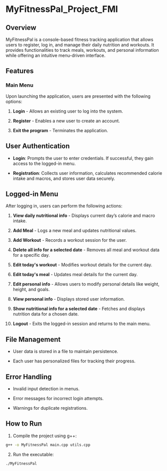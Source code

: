 # MyFitnessPal_Project_FMI

## Overview

MyFitnessPal is a console-based fitness tracking application that allows users to register, log in, and manage their daily nutrition and workouts. It provides functionalities to track meals, workouts, and personal information while offering an intuitive menu-driven interface.

## Features

### Main Menu

Upon launching the application, users are presented with the following options:

1. **Login** - Allows an existing user to log into the system.

2. **Register** - Enables a new user to create an account.

3. **Exit the program** - Terminates the application.

## User Authentication

* **Login**: Prompts the user to enter credentials. If successful, they gain access to the logged-in menu.

* **Registration**: Collects user information, calculates recommended calorie intake and macros, and stores user data securely.

## Logged-in Menu

After logging in, users can perform the following actions:

1. **View daily nutritional info** - Displays current day’s calorie and macro intake.

2. **Add Meal** - Logs a new meal and updates nutritional values.

3. **Add Workout** - Records a workout session for the user.

4. **Delete all info for a selected date** - Removes all meal and workout data for a specific day.

5. **Edit today's workout** - Modifies workout details for the current day.

6. **Edit today's meal** - Updates meal details for the current day.

7. **Edit personal info** - Allows users to modify personal details like weight, height, and goals.

8. **View personal info** - Displays stored user information.

9. **Show nutritional info for a selected date** - Fetches and displays nutrition data for a chosen date.

10. **Logout** - Exits the logged-in session and returns to the main menu.

## File Management

* User data is stored in a file to maintain persistence.

* Each user has personalized files for tracking their progress.

## Error Handling

* Invalid input detection in menus.

* Error messages for incorrect login attempts.

* Warnings for duplicate registrations.

## How to Run

1. Compile the project using g++:

```bash
g++ -o MyFitnessPal main.cpp utils.cpp
```

2. Run the executable:

```bash
./MyFitnessPal
```
